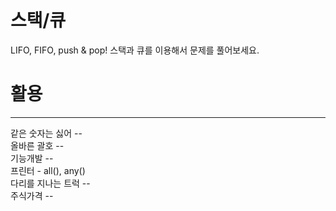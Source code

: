# 스택/큐
LIFO, FIFO, push & pop! 스택과 큐를 이용해서 문제를 풀어보세요.

# 활용
---
같은 숫자는 싫어 --  
올바른 괄호 --  
기능개발 --  
프린터 - all(), any()  
다리를 지나는 트럭 --  
주식가격 --  
